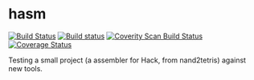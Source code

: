# hasm

[![Build Status](https://travis-ci.org/benvenutti/hasm.svg?branch=development)](https://travis-ci.org/benvenutti/hasm)
[![Build status](https://ci.appveyor.com/api/projects/status/xvvgrlygu5hofm75?svg=true)](https://ci.appveyor.com/project/benvenutti/hasmtest)
<a href="https://scan.coverity.com/projects/benvenutti-hasm">
  <img alt="Coverity Scan Build Status"
       src="https://scan.coverity.com/projects/9220/badge.svg"/>
</a>
[![Coverage Status](https://coveralls.io/repos/github/benvenutti/hasmTest/badge.svg?branch=development)](https://coveralls.io/github/benvenutti/hasmTest?branch=development)

Testing a small project (a assembler for Hack, from nand2tetris) against new tools.
